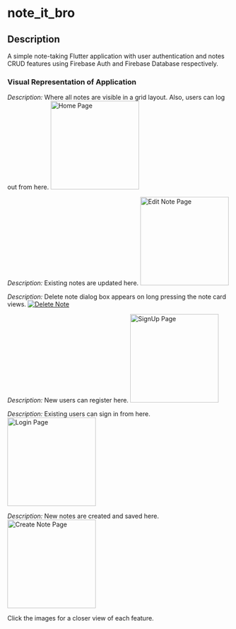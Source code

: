 # note_it_bro

## Description
A simple note-taking Flutter application with user authentication and notes CRUD features using Firebase Auth and Firebase Database respectively.

### Visual Representation of Application

*Description:* Where all notes are visible in a grid layout. Also, users can log out from here.
<img src="https://drive.google.com/uc?id=1HFDig87EMLC4Yg9et1h-h4KnEJmoK10-" alt="Home Page" width="200"/>

*Description:* Existing notes are updated here.
<img src="https://drive.google.com/uc?id=1HFhVyiH-8thsQbUa7auD9wM8hIl_Wr_F" alt="Edit Note Page" width="200"/>

*Description:* Delete note dialog box appears on long pressing the note card views.
[![Delete Note](https://drive.google.com/thumbnail?id=1HGRYnfoCXpkxgS5iz8-bC_xmoh6d14fE)](https://drive.google.com/file/d/1HGRYnfoCXpkxgS5iz8-bC_xmoh6d14fE/view?usp=sharing)

*Description:* New users can register here.
<img src="https://drive.google.com/uc?id=1HTtO2ERI9Q1fOog3uXUUytonsHYeiXzy" alt="SignUp Page" width="200"/>

*Description:* Existing users can sign in from here.
<img src="https://drive.google.com/uc?id=1HTwEe_GLiudq6xn_qWk_MIpV3EK4_1Nm" alt="Login Page" width="200"/>

*Description:* New notes are created and saved here.
<img src="https://drive.google.com/uc?id=1H_lVuzYw7NnkUl9Qn_11pHE2YJHUjuZK" alt="Create Note Page" width="200"/>

Click the images for a closer view of each feature.
